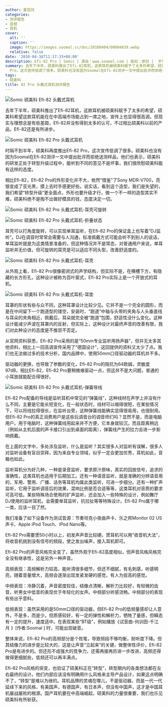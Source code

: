 ```yaml
---
author: 夏昆冈
categories:
- 测评报告
- 音频
- 耳机
cover:
  alt: ''
  caption: ''
  image: https://images.soomal.cc/doc/20100404/00004839.webp
  relative: false
date: '2010-04-16T11:17:33+08:00'
description: Efi-82 Pro | Somic | 源自：www.soomal.com | 版权：原创 |  平均/总评分：09.05/172
summary: 去年下半年，硕美科推出了Efi-82耳机，这款耳机被硕美科赋予了太多的希望，硕美科希望这款耳机能在在中高端市场能占到一席之地，宣传上也显得很高调，但现实与理想总是有些差距，Efi-82并没有得到太多的认可，不过相比硕美科以前的产品，Efi-82还是有所进步。时隔不到半年，硕美科再度推出Efi-82
  Pro，这次宣传低调了很多。硕美科也没有因为Soomal在Efi-82测评一文中提出批评而拒绝送测样品，他们也表示，硕美科的研发正处于转型升级过程中……
tags:
- 硕美科
title: 82 Pro 头戴式耳机测评报告
---
```


![Somic 硕美科 Efi-82 头戴式耳机](https://images.soomal.cc/doc/20091118/00003113.webp)



去年下半年，硕美科推出了Efi-82耳机，这款耳机被硕美科赋予了太多的希望，硕美科希望这款耳机能在在中高端市场能占到一席之地，宣传上也显得很高调，但现实与理想总是有些差距，Efi-82并没有得到太多的认可，不过相比硕美科以前的产品，Efi-82还是有所进步。



![Somic 硕美科 Efi-82 Pro 头戴式耳机](https://images.soomal.cc/doc/20100404/00004838.webp)





时隔不到半年，硕美科再度推出Efi-82 Pro，这次宣传低调了很多。硕美科也没有因为Soomal在Efi-82测评一文中提出批评而拒绝送测样品，他们也表示，硕美科的研发正处于转型升级过程中，能听到不同的意见不是坏事，我们很欣慰硕美科能有这样的态度。



相比Efi-82，Efi-82 Pro的外形变化并不大，依然“借鉴”了Sony 
MDR-V700，亮银变成了亚光黑，摸上去时手感更好些。说实话，看到这个造型，我们是失望的，我们希望“转型升级”更全面点，外形也要升级才行，做一个不一样的造型其实不难，硕美科绝不是掏不出做好模具的钱，态度决定一切。



![Somic 硕美科 Efi-82 Pro 头戴式耳机-耳壳可旋转](https://images.soomal.cc/doc/20100404/00004840.webp)



![Somic 硕美科 Efi-82 Pro 头戴式耳机-折叠状态](https://images.soomal.cc/doc/20100404/00004841.webp)



耳壳可以打角度旋转，可以实现单耳监听，在Efi-82 
Pro的保证盒上也写着“DJ监听”。DJ在调音时常常会需要与人沟通，标准佩戴方式可能会听不到别人的说话，单耳监听就是为这类情景准备的，但这种情况并不是常态，对普通用户来说，单耳监听并无价值，但可旋转的耳壳是可以适应不同头型，改善舒适度的。



![Somic 硕美科 Efi-82 Pro 头戴式耳机-耳壳](https://images.soomal.cc/doc/20100404/00004842.webp)



从外观上看，Efi-82 Pro很像密闭式的声学结构，但实际不是，在横槽下方，有隐藏的长方形孔，这种设计被称为百叶窗式，Efi-82 
Pro实际上是一个开放式的耳机。



![Somic 硕美科 Efi-82 Pro 头戴式耳机-耳垫](https://images.soomal.cc/doc/20100404/00004845.webp)



耳罩的形状有些与众不同，这种耳罩设计比较少见。它并不是一个完全的圆形，而是在中间留下一个跑道型的镂空，安装时，“跑道”中轴与头带的夹角与人头垂直线与耳朵的夹角相近，佩戴后，耳朵就完全被“跑道”包围，舒适性没什么变化。这种设计能减少声波在耳罩内的反射，但实际上，这种设计对最终声音的改善有限，我们对此种设计的态度是不推崇不否定。



从官网资料获悉，Efi-82 
Pro采用的是“50mm专业监听用扬声器”，但并无太多其他资料，相比上一回高调宣传采用了“德国设计”，这回提供的资料又太少了点。我们也无法做过多的技术分析，国内品牌中，使用50mm口径驱动器的耳机并不多。



驱动器的更换，也导致了参数的变化，Efi-82 Pro的阻抗为64欧姆，灵敏度97dB，相比Efi-82，Efi-82 
Pro要稍微难驱动一点，但这并不是大问题，普通的小耳放就能配合得很好。



![Somic 硕美科 Efi-82 Pro 头戴式耳机-弹簧导线](https://images.soomal.cc/doc/20100404/00004846.webp)



Efi-82 
Pro配备的导线是监听耳机中常见的“弹簧线”，这种线材在声学上并没有什么不同，主要是它能长短变化，在一般状态时，线材可以缩得很短，在某些情况下，可以将线拉得很长，在监听台旁，这种弹簧线能确实显得很易用，也很耐用。但Efi-82 
Pro的真正消费用户是这些玩调音台的调音师们吗？显然不是，而是电脑用户。用于电脑时，这种弹簧线用起来并不方便，它本身就较沉，而且距离稍远（例如从主机后面的声卡接口引出到桌面的距离），弹簧线产生的拉力会进一步影响佩戴。



在上面的文字中，多处涉及监听，什么是监听？其实很多人对监听有误解，很多人对监听设备有盲目崇拜，因为来自专业领域，似乎一定会更加优秀，耳机如此，音箱也如此。



监听耳机分为好几种，一种是录音监听，要求原汁原味，真实的回放信号，追求的准确性，这类耳机也适用于后期加工。还有一种语音监听，就是准确的分辨语音用的，军用、警用、广播、话务等耳机均属此类监听，可进一步细分。还有一种扩声监听，它用于监听调音后的效果，混响比例是否合适等等，这类耳机对音质的要求可高可低。某些特殊场合使用的扩声监听，还会加入一些特殊的设计，例如舞厅DJ使用的监听耳机，会需要单耳监听，抗拉扯等等特殊设计。Efi-82 
Pro属于哪一类，应该一目了然。



我们准备了如下设备作为测试音源：节奏坦克小夜曲声卡、乐之邦Monitor 02 US声卡、Apple iPod Touch、iPod Nano等。



Efi-82 Pro需要煲50小时以上，初发声声音比较硬。煲耳机可以用“收音机大法”，将收音机挑到没有信号的频段，使之发出噪声，接入耳机即可。



Efi-82 Pro的声音风格完全变了，虽然外观于Efi-82高度相似，但声音风格风格完全没有继承性，这是另外一种声音。



高频表现：高频解析力较高，能听清很多细节，但还不细腻，有毛刺感，听感明亮，随着音量增大，高频会逐渐出现发紧发硬的感觉，有人为拔高的感觉。



中频表现：冷静沉着，声音密度较佳，结像点清晰，解析力比较好，有轻微的齿音，听男女中低音的表现优于年轻化的女声。中频部分听感流畅。中频部分的表现有些出乎意料。



低频表现：虽然采用的是50mm口径的驱动器，但Efi-82 
Pro的低频量感却让人意外，不是多，而是少。但质感较好，有一定的弹性和解析力，牺牲了量感，但瞬态有一定的提升，速度适中。在表现某些“BT级”，例如播放《试音曲-何训田-千江月 》[作者:Soomal ]
时，可能出现破音。



整体来说，Efi-82 
Pro的高频部分是个败笔，导致频段不够均衡，耐听度下降。但其结像力的进步是比较大的，这是让声音“立起来”的关键，做整体性评价，Efi-82 
Pro是有进步的。但还形不成强大的竞争力，还需再接再厉进一步改进，高频还得做得更细腻些，低频还可以再丰满点。



Efi-82 
Pro风格的突变，也验证了硕美科正在“转型”，转型期内的各类想法都在左右最终的设计。他们内部应该没有明确用什么风格来主导产品设计，如果这点明确不了，“转型”是难以为继的。耳机品牌的灵魂在哪儿，不是驱动器，而是一代一代延续下来的风格，有美国声，有德国声，有日本声，但没有中国声，这才是中国耳机屡战屡败的根源。国产耳机要在中高端崛起，硕美科的力量很重要，我们也乐见硕美科有所斩获。